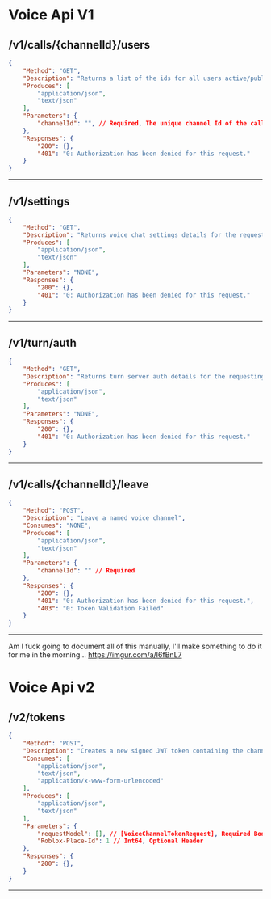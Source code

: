 # Voice Api V1

## /v1/calls/{channelId}/users

```json
{
    "Method": "GET",
    "Description": "Returns a list of the ids for all users active/publishing in a call (except for the user making the request)",
    "Produces": [
        "application/json",
        "text/json"
    ],
    "Parameters": {
        "channelId": "", // Required, The unique channel Id of the call
    },
    "Responses": {
        "200": {},
        "401": "0: Authorization has been denied for this request."
    }
}
```
<hr>

## /v1/settings

```json
{
    "Method": "GET",
    "Description": "Returns voice chat settings details for the requesting user",
    "Produces": [
        "application/json",
        "text/json"
    ],
    "Parameters": "NONE",
    "Responses": {
        "200": {},
        "401": "0: Authorization has been denied for this request."
    }
}
```
<hr>

## /v1/turn/auth

```json
{
    "Method": "GET",
    "Description": "Returns turn server auth details for the requesting user",
    "Produces": [
        "application/json",
        "text/json"
    ],
    "Parameters": "NONE",
    "Responses": {
        "200": {},
        "401": "0: Authorization has been denied for this request."
    }
}
```
<hr>

## /v1/calls/{channelId}/leave

```json
{
    "Method": "POST",
    "Description": "Leave a named voice channel",
    "Consumes": "NONE",
    "Produces": [
        "application/json",
        "text/json"
    ],
    "Parameters": {
        "channelId": "" // Required
    },
    "Responses": {
        "200": {},
        "401": "0: Authorization has been denied for this request.",
        "403": "0: Token Validation Failed"
    }
}
```
<hr>

Am I fuck going to document all of this manually, I'll make something to do it for me in the morning... https://imgur.com/a/I6fBnL7

# Voice Api v2

## /v2/tokens

```json
{
    "Method": "POST",
    "Description": "Creates a new signed JWT token containing the channel and user details from the request.",
    "Consumes": [
        "application/json",
        "text/json",
        "application/x-www-form-urlencoded"
    ],
    "Produces": [
        "application/json",
        "text/json"
    ],
    "Parameters": {
        "requestModel": [], // [VoiceChannelTokenRequest], Required Body
        "Roblox-Place-Id": 1 // Int64, Optional Header
    },
    "Responses": {
        "200": {},
    }
}
```
<hr>